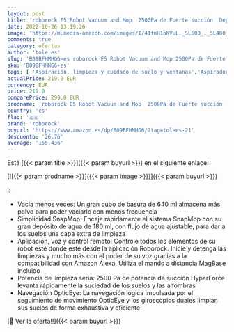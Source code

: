```yaml
---
layout: post
title: 'roborock E5 Robot Vacuum and Mop  2500Pa de Fuerte succión  Deposito de Polvo 640ml y Agua 180ml  Wi-Fi  Control de App  Funciona con Alexa - Negro  R100013 '
date: 2022-10-26 13:19:26
image: 'https://m.media-amazon.com/images/I/41fmH1oKVuL._SL500_._SL400_.jpg'
comments: true
category: ofertas
author: 'tole.es'
slug: 'B09BFHMHG6-es roborock E5 Robot Vacuum and Mop 2500Pa de Fuerte succión...'
sku: 'B09BFHMHG6-es'
tags: [ 'Aspiración, limpieza y cuidado de suelo y ventanas','Aspiradoras','Hogar y cocina','Robots aspiradores','alexa','roborock','🇪🇸', ]
actualPrice: 219.0 EUR
currency: EUR
price: 219.0
comparePrice: 299.0 EUR
prodname: 'roborock E5 Robot Vacuum and Mop  2500Pa de Fuerte succión  Deposito de Polvo 640ml y Agua 180ml  Wi-Fi  Control de App  Funciona con Alexa - Negro  R100013 '
country: 'es'
flag: '🇪🇸'
brand: 'roborock'
buyurl: 'https://www.amazon.es/dp/B09BFHMHG6/?tag=tolees-21'
descuento: '26.76'
average: '155.436'
---
```


Está [{{< param title >}}]({{< param buyurl >}}) en el siguiente enlace!

[![{{< param prodname >}}]({{< param image >}})]({{< param buyurl >}})

ℹ️:

- Vacía menos veces: Un gran cubo de basura de 640 ml almacena más polvo para poder vaciarlo con menos frecuencia
- Simplicidad SnapMop: Encaje rápidamente el sistema SnapMop con su gran depósito de agua de 180 ml, con flujo de agua ajustable, para dar a los suelos una capa extra de limpieza
- Aplicación, voz y control remoto: Controle todos los elementos de su robot esté donde esté desde la aplicación Roborock. Inicie y detenga las limpiezas y mucho más con el poder de su voz gracias a la compatibilidad con Amazon Alexa. Utiliza el mando a distancia MagBase incluido
- Potencia de limpieza seria: 2500 Pa de potencia de succión HyperForce levanta rápidamente la suciedad de los suelos y las alfombras
- Navegación OpticEye: La navegación lógica impulsada por el seguimiento de movimiento OpticEye y los giroscopios duales limpian sus suelos de forma exhaustiva y eficiente

[🛒 Ver la oferta!!]({{< param buyurl >}})
